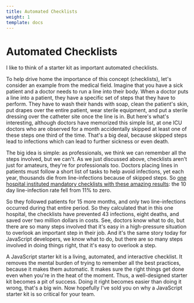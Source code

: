 ```yaml
---
title: Automated Checklists
weight: 1
template: docs
---
```


# Automated Checklists

I like to think of a starter kit as important automated checklists.

To help drive home the importance of this concept (checklists), let's consider an example from the medical field.
Imagine that you have a sick patient and a doctor needs to run a line into their body. When a doctor puts a line into a patient, they
have a specific set of steps that they have to perform. They have to wash their hands with soap, clean the patient's
skin, put drapes over the entire patient, wear sterile equipment, and put a sterile dressing over the catheter site
once the line is in. But here's what's interesting, although doctors have memorized this simple list, at one ICU doctors who are observed for a month accidentally skipped at least one of these steps one third of the time. That's a big deal, because skipped steps lead to infections which
can lead to further sickness or even death.

The big idea is simple: as professionals, we think we can remember all the steps involved, but we can't. As we just discussed above, checklists aren't just for amateurs, they're for professionals too. Doctors placing lines in patients must follow a short list of tasks to help avoid infections, yet each year, thousands die from line-infections because of skipped steps. So [one hospital instituted mandatory checklists with these amazing results](http://code7700.com/pdfs/bca/bca_checklist_discipline_2018-04.pdf): the 10 day line-infection rate fell from 11% to zero.

So they followed patients for 15 more months, and only two line-infections occurred during
that entire period. So they calculated that in this one hospital, the checklists have prevented 43 infections, eight
deaths, and saved over two million dollars in costs. See, doctors know what to do, but there are so many steps involved
that it's easy in a high-pressure situation to overlook an important step in their job. And it's the same story today
for JavaScript developers, we know what to do, but there are so many steps involved in doing things right, that it's
easy to overlook a step.

A JavaScript starter kit is a living, automated, and interactive checklist. It removes the
mental burden of trying to remember all the best practices, because it makes them automatic. It makes sure the right
things get done even when you're in the heat of the moment. Thus, a well-designed starter kit becomes a pit of success.
Doing it right becomes easier than doing it wrong, that's a big win. Now hopefully I've sold you on why a JavaScript
starter kit is so critical for your team.
